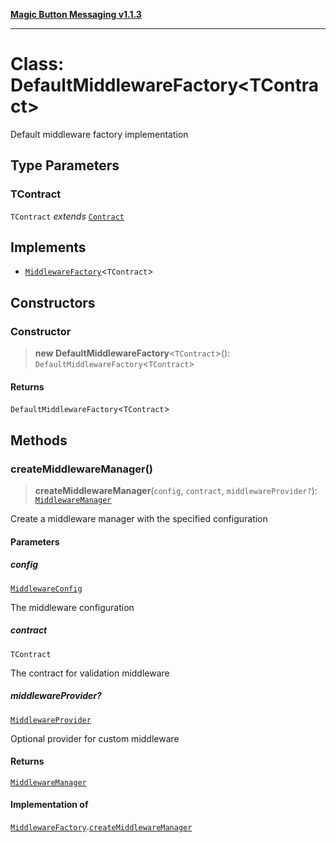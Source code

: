 [**Magic Button Messaging v1.1.3**](../README.md)

***

# Class: DefaultMiddlewareFactory\<TContract\>

Default middleware factory implementation

## Type Parameters

### TContract

`TContract` *extends* [`Contract`](../type-aliases/Contract.md)

## Implements

- [`MiddlewareFactory`](../interfaces/MiddlewareFactory.md)\<`TContract`\>

## Constructors

### Constructor

> **new DefaultMiddlewareFactory**\<`TContract`\>(): `DefaultMiddlewareFactory`\<`TContract`\>

#### Returns

`DefaultMiddlewareFactory`\<`TContract`\>

## Methods

### createMiddlewareManager()

> **createMiddlewareManager**(`config`, `contract`, `middlewareProvider?`): [`MiddlewareManager`](MiddlewareManager.md)

Create a middleware manager with the specified configuration

#### Parameters

##### config

[`MiddlewareConfig`](../interfaces/MiddlewareConfig.md)

The middleware configuration

##### contract

`TContract`

The contract for validation middleware

##### middlewareProvider?

[`MiddlewareProvider`](../interfaces/MiddlewareProvider.md)

Optional provider for custom middleware

#### Returns

[`MiddlewareManager`](MiddlewareManager.md)

#### Implementation of

[`MiddlewareFactory`](../interfaces/MiddlewareFactory.md).[`createMiddlewareManager`](../interfaces/MiddlewareFactory.md#createmiddlewaremanager)
